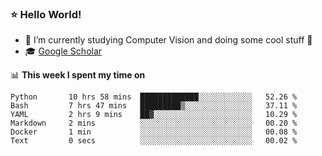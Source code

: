 ### ⭐️ Hello World!

<!--
**hologerry/hologerry** is a ✨ _special_ ✨ repository because its `README.md` (this file) appears on your GitHub profile.

Here are some ideas to get you started:

- 🔭 I’m currently working and studying on Computer Vision
- 🌱 I’m currently learning at Peking University
- 💬 Ask me about 
- 📫 How to reach me: E-mail
- 😄 Pronouns: he/his
- ⚡ Fun fact: Music is the Power
-->


- 🔭 I’m currently studying Computer Vision and doing some cool stuff 🤖
- 🎓 [Google Scholar](https://scholar.google.com/citations?user=3ykqW9wAAAAJ&hl=en)


📊 **This week I spent my time on**

<!--START_SECTION:waka-->

```text
Python       10 hrs 58 mins  █████████████░░░░░░░░░░░░   52.26 %
Bash         7 hrs 47 mins   █████████▒░░░░░░░░░░░░░░░   37.11 %
YAML         2 hrs 9 mins    ██▓░░░░░░░░░░░░░░░░░░░░░░   10.29 %
Markdown     2 mins          ░░░░░░░░░░░░░░░░░░░░░░░░░   00.20 %
Docker       1 min           ░░░░░░░░░░░░░░░░░░░░░░░░░   00.08 %
Text         0 secs          ░░░░░░░░░░░░░░░░░░░░░░░░░   00.02 %
```

<!--END_SECTION:waka-->
